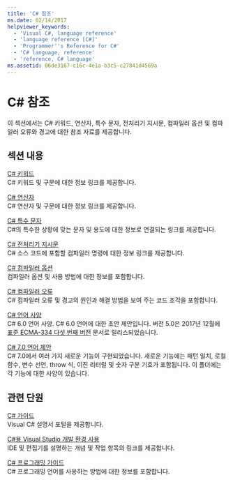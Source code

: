 ```yaml
---
title: 'C# 참조'
ms.date: 02/14/2017
helpviewer_keywords:
  - 'Visual C#, language reference'
  - 'language reference [C#]'
  - 'Programmer''s Reference for C#'
  - 'C# language, reference'
  - 'reference, C# language'
ms.assetid: 06de3167-c16c-4e1a-b3c5-c27841d4569a
---
```

# <a name="c-reference"></a>C# 참조
이 섹션에서는 C# 키워드, 연산자, 특수 문자, 전처리기 지시문, 컴파일러 옵션 및 컴파일러 오류와 경고에 대한 참조 자료를 제공합니다.  
  
## <a name="in-this-section"></a>섹션 내용  
 [C# 키워드](../../csharp/language-reference/keywords/index.md)  
 C# 키워드 및 구문에 대한 정보 링크를 제공합니다.  
  
 [C# 연산자](../../csharp/language-reference/operators/index.md)  
 C# 연산자 및 구문에 대한 정보 링크를 제공합니다.  

 [C# 특수 문자](../../csharp/language-reference/tokens/index.md)  
 C#의 특수한 상황에 맞는 문자 및 용도에 대한 정보로 연결되는 링크를 제공합니다.  

 [C# 전처리기 지시문](../../csharp/language-reference/preprocessor-directives/index.md)  
 C# 소스 코드에 포함할 컴파일러 명령에 대한 정보 링크를 제공합니다.  
  
 [C# 컴파일러 옵션](../../csharp/language-reference/compiler-options/index.md)  
 컴파일러 옵션 및 사용 방법에 대한 정보를 포함합니다.  
  
 [C# 컴파일러 오류](../../csharp/language-reference/compiler-messages/index.md)  
 C# 컴파일러 오류 및 경고의 원인과 해결 방법을 보여 주는 코드 조각을 포함합니다.  
  
 [C# 언어 사양](../../../_csharplang/spec/introduction.md)  
 C# 6.0 언어 사양. C# 6.0 언어에 대한 초안 제안입니다. 버전 5.0은 2017년 12월에 [표준 ECMA-334 다섯 번째 버전](https://www.ecma-international.org/publications/files/ECMA-ST/ECMA-334.pdf) 문서로 릴리스되었습니다.
  
 [C# 7.0 언어 제안](../../../_csharplang/proposals/csharp-7.0/pattern-matching.md)  
 C# 7.0에서 여러 가지 새로운 기능이 구현되었습니다. 새로운 기능에는 패턴 일치, 로컬 함수, 변수 선언, throw 식, 이진 리터럴 및 숫자 구분 기호가 포함됩니다. 이 폴더에는 각 기능에 대한 사양이 있습니다.
  
## <a name="related-sections"></a>관련 단원  

 [C# 가이드](../../csharp/index.md)  
 Visual C# 설명서 포털을 제공합니다.  
  
 [C#용 Visual Studio 개발 환경 사용](/visualstudio/csharp-ide/using-the-visual-studio-development-environment-for-csharp)  
 IDE 및 편집기를 설명하는 개념 및 작업 항목의 링크를 제공합니다.  
  
 [C# 프로그래밍 가이드](../../csharp/programming-guide/index.md)  
 C# 프로그래밍 언어를 사용하는 방법에 대한 정보를 포함합니다.
